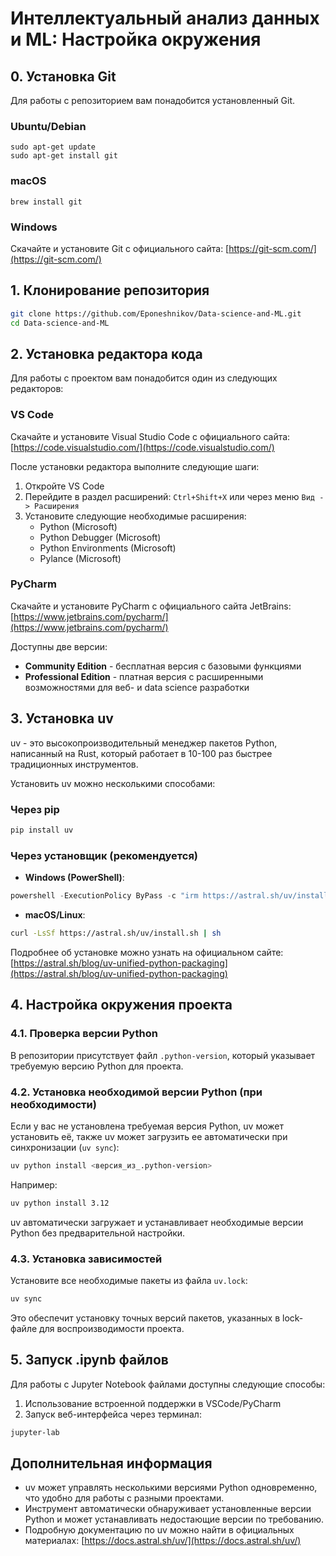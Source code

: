# Интеллектуальный анализ данных и ML: Настройка окружения

## 0. Установка Git

Для работы с репозиторием вам понадобится установленный Git.

### Ubuntu/Debian

```
sudo apt-get update
sudo apt-get install git
```

### macOS

```
brew install git
```

### Windows

Скачайте и установите Git с официального сайта: [https://git-scm.com/](https://git-scm.com/)

## 1. Клонирование репозитория

```bash
git clone https://github.com/Eponeshnikov/Data-science-and-ML.git
cd Data-science-and-ML
```

## 2. Установка редактора кода

Для работы с проектом вам понадобится один из следующих редакторов:

### VS Code
Скачайте и установите Visual Studio Code с официального сайта: [https://code.visualstudio.com/](https://code.visualstudio.com/) 

После установки редактора выполните следующие шаги:
1. Откройте VS Code
2. Перейдите в раздел расширений: `Ctrl+Shift+X` или через меню `Вид -> Расширения`
3. Установите следующие необходимые расширения:
   - Python (Microsoft)
   - Python Debugger (Microsoft)
   - Python Environments (Microsoft)
   - Pylance (Microsoft)

### PyCharm
Скачайте и установите PyCharm с официального сайта JetBrains: [https://www.jetbrains.com/pycharm/](https://www.jetbrains.com/pycharm/) 

Доступны две версии:
- **Community Edition** - бесплатная версия с базовыми функциями
- **Professional Edition** - платная версия с расширенными возможностями для веб- и data science разработки 

## 3. Установка uv

uv - это высокопроизводительный менеджер пакетов Python, написанный на Rust, который работает в 10-100 раз быстрее традиционных инструментов. 

Установить uv можно несколькими способами:

### Через pip
```bash
pip install uv
```

### Через установщик (рекомендуется)
- **Windows (PowerShell)**:
```powershell
powershell -ExecutionPolicy ByPass -c "irm https://astral.sh/uv/install.ps1 | iex"
```
- **macOS/Linux**:
```bash
curl -LsSf https://astral.sh/uv/install.sh | sh
```

Подробнее об установке можно узнать на официальном сайте: [https://astral.sh/blog/uv-unified-python-packaging](https://astral.sh/blog/uv-unified-python-packaging) 

## 4. Настройка окружения проекта

### 4.1. Проверка версии Python
В репозитории присутствует файл `.python-version`, который указывает требуемую версию Python для проекта.

### 4.2. Установка необходимой версии Python (при необходимости)
Если у вас не установлена требуемая версия Python, uv может установить её, также uv может загрузить ее автоматически при синхронизации (`uv sync`):

```bash
uv python install <версия_из_.python-version>
```

Например:
```bash
uv python install 3.12
```

uv автоматически загружает и устанавливает необходимые версии Python без предварительной настройки. 


### 4.3. Установка зависимостей
Установите все необходимые пакеты из файла `uv.lock`:

```bash
uv sync
```

Это обеспечит установку точных версий пакетов, указанных в lock-файле для воспроизводимости проекта. 

## 5. Запуск .ipynb файлов

Для работы с Jupyter Notebook файлами доступны следующие способы:
1. Использование встроенной поддержки в VSCode/PyCharm
2. Запуск веб-интерфейса через терминал:

```bash
jupyter-lab
```

## Дополнительная информация

- uv может управлять несколькими версиями Python одновременно, что удобно для работы с разными проектами. 
- Инструмент автоматически обнаруживает установленные версии Python и может устанавливать недостающие версии по требованию. 
- Подробную документацию по uv можно найти в официальных материалах: [https://docs.astral.sh/uv/](https://docs.astral.sh/uv/) 